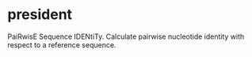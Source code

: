 # president
PaiRwisE Sequence IDENtiTy. Calculate pairwise nucleotide identity with respect to a reference sequence.
